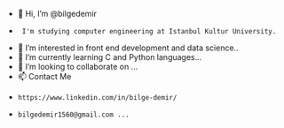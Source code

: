 - 👋 Hi, I’m @bilgedemir
-      I'm studying computer engineering at Istanbul Kultur University.
- 👀 I’m interested in front end development and data science..
- 🌱 I’m currently learning C and Python languages...
- 💞️ I’m looking to collaborate on ...
- 📫 Contact Me
-     https://www.linkedin.com/in/bilge-demir/
-     bilgedemir1560@gmail.com ...

<!---
bilgedemir/bilgedemir is a ✨ special ✨ repository because its `README.md` (this file) appears on your GitHub profile.
You can click the Preview link to take a look at your changes.
--->
